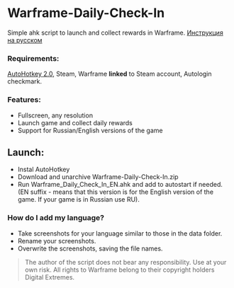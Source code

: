 # Warframe-Daily-Check-In 
Simple ahk script to launch and collect rewards in Warframe. [Инструкция на русском](https://github.com/MotiasNotMe/Warframe-Daily-Check-In/blob/main/%D0%9F%D1%80%D0%BE%D1%87%D1%82%D0%B8%D0%9C%D0%B5%D0%BD%D1%8F.md)

### Requirements:
[AutoHotkey 2.0](https://www.autohotkey.com/v2/), Steam, Warframe __linked__ to Steam account, Autologin checkmark.

### Features:
- Fullscreen, any resolution
- Launch game and collect daily rewards
- Support for Russian/English versions of the game

## Launch:
- Instal AutoHotkey
- Download and unarchive Warframe-Daily-Check-In.zip
- Run Warframe_Daily_Check_In_EN.ahk and add to autostart if needed. (EN suffix - means that this version is for the English version of the game. If your game is in Russian use RU).

### How do I add my language?
- Take screenshots for your language similar to those in the data folder.
- Rename your screenshots.
- Overwrite the screenshots, saving the file names.

> The author of the script does not bear any responsibility. Use at your own risk.
All rights to Warframe belong to their copyright holders Digital Extremes.

